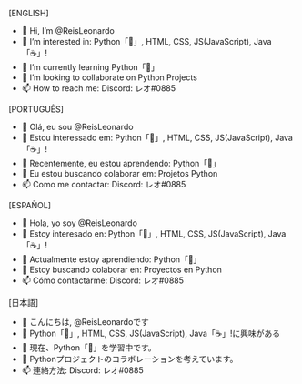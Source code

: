 [ENGLISH]
- 👋 Hi, I’m @ReisLeonardo
- 👀 I’m interested in: Python「🐍」, HTML, CSS, JS(JavaScript), Java「☕️」!
- 🌱 I’m currently learning Python「🐍」
- 💞️ I’m looking to collaborate on Python Projects
- 📫 How to reach me: Discord: レオ#0885

[PORTUGUÊS]
- 👋 Olá, eu sou @ReisLeonardo
- 👀 Estou interessado em: Python「🐍」, HTML, CSS, JS(JavaScript), Java「☕️」!
- 🌱 Recentemente, eu estou aprendendo: Python「🐍」
- 💞️ Eu estou buscando colaborar em: Projetos Python
- 📫 Como me contactar: Discord: レオ#0885


[ESPAÑOL]
- 👋 Hola, yo soy @ReisLeonardo
- 👀 Estoy interesado en: Python「🐍」, HTML, CSS, JS(JavaScript), Java「☕️」!
- 🌱 Actualmente estoy aprendiendo: Python「🐍」
- 💞️ Estoy buscando colaborar en: Proyectos en Python
- 📫 Cómo contactarme: Discord: レオ#0885


[日本語]
- 👋 こんにちは, @ReisLeonardoです
- 👀 Python「🐍」, HTML, CSS, JS(JavaScript), Java「☕️」!に興味がある 
- 🌱 現在、Python「🐍」を学習中です。
- 💞️ Pythonプロジェクトのコラボレーションを考えています。 
- 📫 連絡方法: Discord: レオ#0885

<!---
ReisLeonardo/ReisLeonardo is a ✨ special ✨ repository because its `README.md` (this file) appears on your GitHub profile.
You can click the Preview link to take a look at your changes.
--->
